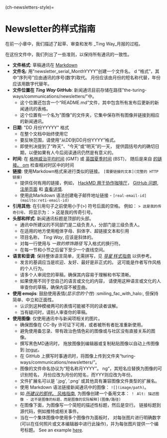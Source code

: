 (ch-newsletters-style)=
# Newsletter的样式指南

在前一小章中，我们描述了起草、审查和发布 _Ting Way_月报的过程。

在这份文件中，我们列出了一些准则，以保持所有通讯的一致性。

- **文件格式**: 草稿通讯在 [Markdown](https://en.wikipedia.org/wiki/Markdown)
- **文件名**: 用"newsletter_serial_MonthYYYY"创建一个文件名。 d “格式”，其中“序列号”应由通讯的序号(数字)取代。 月份应该由月份的短名称代替，年份应该用数字代替年。
- **文件位置在 _Ting Way_ GitHub**: 新闻通讯目前存储在路径"the-turing-ways/communications/newsletters/"中。
    - 这个位置还包含一个“README.md”文件，其中包含所有发布后更新的新闻通讯的表格。
    - 这个位置有一个名为"图像"的文件夹，它集中保存所有图像并链接到相应的新闻通讯。
- **日期**: "DD 月份YYYYY" 格式
    - 在整个文档中始终使用它
    - 要反映范围，请使用“从DD到DD月份YYYY”格式。
    - 即使判决提到了“昨天”、“今天”或“明天”的一天， 提供圆括号内的确切日期，以便如果有人今后阅读通讯仍然是有意义的。
- **时间**: 在 [格林威治平均时间](https://greenwichmeantime.com/what-is-gmt/) (GMT) 或 [英国夏季时间](https://greenwichmeantime.com/uk/time/british-summer-time/) (BST)， 随后是来自 [的链接。 om](https://arewemeetingyet.com/#form) 检查相对时区中的时间
- **链接**: 使用Markdown格式来进行类似的链接。 `[需要链接的文本](完整的 HTTP 链接)`
    - 提供任何有用的链接，例如， [HackMD 用于协作咖啡厅](https://hackmd.io/@KirstieJane/CollabCafe)， [GitHub 问题](https://github.com/alan-turing-institute/the-turing-way/issues), [注册页面](https://www.eventbrite.co.uk/) 和 [查看详情](https://github.com/alan-turing-institute/the-turing-way).
    - 使用此Markdown 语法创建电子邮件地址链接 - `[real-email-id](mailto:reti-email-id)`
- **引用其他**: 在引用句子之前使用小于(>) 符号后面的空格。 例如： `> 这是我的传奇引号。` 将显示为： > 这是我的传奇引号。
- **头部和样式**: 新闻通讯标题是顶部的头部。
    - 通讯中所建议的不同部门是二级负责人，分部门是三级负责人。
    - 在适用的地方使用粗体字母、斜体字、超链接文本和引用
    - 项目名称， _Ting Way_, 应该是斜体的。
    - 对每一行使用与 _一致的修饰路径_ 写入格式的换行符。
    - 在每一节和小节之后留下至少一个直线空间。
- **语言和音调**: 保持整体语言简单，无需拼写，见 [_导星_ 样式指南](https://github.com/alan-turing-institute/the-turing-way/blob/main/CONTRIBUTING.md#style-guide) 以供参考。
    - 发言的基调应当是欢迎、友好、最好是非正式的。 这可能是作者写作风格的个人行为。
    - 请多个人审阅您的草稿，确保其内容易于理解和书写清晰。
    - 如果使用不同于您自己的语言或文化的内容， 请使用这种语言或文化的人审查你的草稿，确保内容不被歪曲。
- **使用 emojis**: 鼓励使用表情(*显示您的个性*) :smiling_fac_with_halo:, 但保持简单、中立和正面性。
    - 认识到这种模棱两可的表情可能被不同的读者误解。
    - 当有疑问时，请别人审查你的草稿。
- **使用图像**: 仅使用通讯中与新闻项相关的图片。
    - 确保图像在 CC-By 许可证下可用，或者被所有者批准重新使用。
    - 避免使用备忘录、带有政治色情色彩的图像或与社区没有直接关系的图像。
    - 撰写黑色MD通讯时， 拖放图像到编辑器或复制粘贴图像以自动上传图像到 [Imgur](https://en.wikipedia.org/wiki/Imgur)。
    - 在 GitHub 上撰写时事通讯时，将图像上传到文件夹“turing-ways/communications/newsletters/”。
    - 图像的文件命名协议为“短名称月YYYY”。 ng“，其短名应替换为图像的可识别短名， 月份应改为月份的短名，而YYY则应改为年份。
    - 文件扩展名可以是 '.jpg', '.png' 或其他具有兼容图像文件类型的扩展名。
    - 使用 Markdown 语法链接新闻通讯中的图像： `![](image/path)`。
    - 如 [_所建议的那样。_ 风格指南](https://the-turing-way.netlify.app/community-handbook/style/style-figures.html), 为图像创建一个备用文本： `！ Alt: 描述图像 - 这不是图像的标题，而是图像的实际解释](图像/路径)`
    - 在图像下面，为图像写一个简短的描述性标题，然后是空行。 链接标题到源代码，例如推特或相关事件。
    - 当在一个集体图像中使用多个图像作为面板时， 对每张图片进行明确数字(可以在任何照片或文本编辑器中进行此操作)，并为每张图片提供一个编号标题。 See an example [here](https://github.com/alan-turing-institute/the-turing-way/blob/main/communications/newsletters/newsletter_14_May2020.md#tweets-from-the-community).
